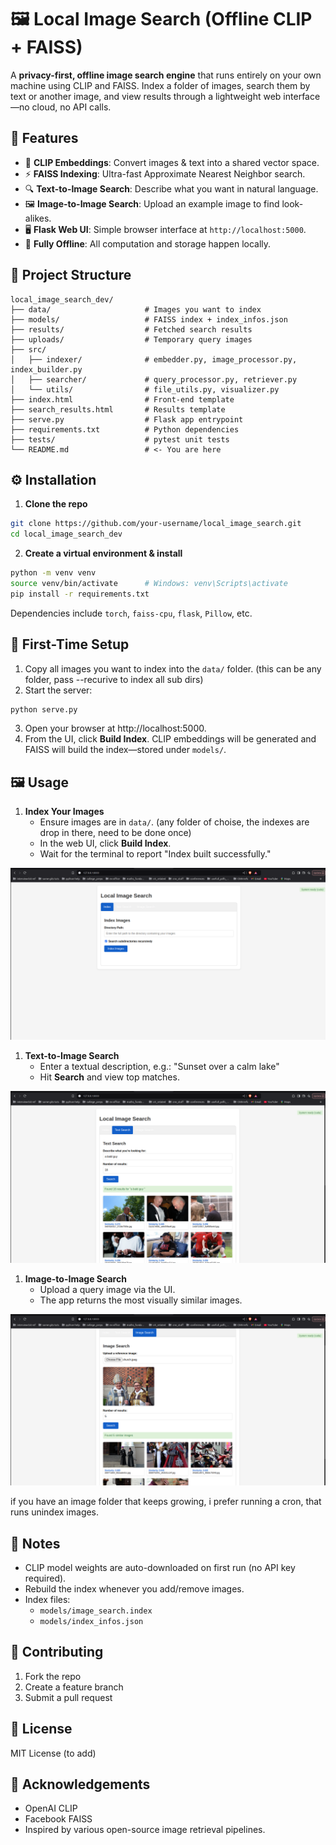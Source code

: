 # 🖼️ Local Image Search (Offline CLIP + FAISS)

A **privacy-first, offline image search engine** that runs entirely on your own machine using CLIP and FAISS. Index a folder of images, search them by text or another image, and view results through a lightweight web interface—no cloud, no API calls.

## 🚀 Features

* 🧠 **CLIP Embeddings**: Convert images & text into a shared vector space.
* ⚡ **FAISS Indexing**: Ultra-fast Approximate Nearest Neighbor search.
* 🔍 **Text-to-Image Search**: Describe what you want in natural language.
* 🖼️ **Image-to-Image Search**: Upload an example image to find look-alikes.
* 🖥️ **Flask Web UI**: Simple browser interface at `http://localhost:5000`.
* 🔐 **Fully Offline**: All computation and storage happen locally.

## 📁 Project Structure

```
local_image_search_dev/
├── data/                     # Images you want to index
├── models/                   # FAISS index + index_infos.json
├── results/                  # Fetched search results
├── uploads/                  # Temporary query images
├── src/
│   ├── indexer/              # embedder.py, image_processor.py, index_builder.py
│   ├── searcher/             # query_processor.py, retriever.py
│   └── utils/                # file_utils.py, visualizer.py
├── index.html                # Front-end template
├── search_results.html       # Results template
├── serve.py                  # Flask app entrypoint
├── requirements.txt          # Python dependencies
├── tests/                    # pytest unit tests
└── README.md                 # <- You are here
```

## ⚙️ Installation

1. **Clone the repo**

```bash
git clone https://github.com/your-username/local_image_search.git
cd local_image_search_dev
```

2. **Create a virtual environment & install**

```bash
python -m venv venv
source venv/bin/activate      # Windows: venv\Scripts\activate
pip install -r requirements.txt
```

Dependencies include `torch`, `faiss-cpu`, `flask`, `Pillow`, etc.

## 🧠 First-Time Setup

1. Copy all images you want to index into the `data/` folder. (this can be any folder, pass --recurive to index all sub dirs)
2. Start the server:

```bash
python serve.py
```

3. Open your browser at http://localhost:5000.
4. From the UI, click **Build Index**. CLIP embeddings will be generated and FAISS will build the index—stored under `models/`.

## 🖼️ Usage

1. **Index Your Images**
   * Ensure images are in `data/`. (any folder of choise, the indexes are drop in there, need to be done once)
   * In the web UI, click **Build Index**.
   * Wait for the terminal to report "Index built successfully."

![Indexer](docs/images/indexer.png)


1. **Text-to-Image Search**
   * Enter a textual description, e.g.:
     "Sunset over a calm lake"
   * Hit **Search** and view top matches.

![Text to image](docs/images/text_search.png)

1. **Image-to-Image Search**
   * Upload a query image via the UI.
   * The app returns the most visually similar images.

![Reverse Image search](docs/images/image_to_image.png)

if you have an image folder that keeps growing, i prefer running a cron, that runs unindex images.


## 📌 Notes

* CLIP model weights are auto-downloaded on first run (no API key required).
* Rebuild the index whenever you add/remove images.
* Index files:
   * `models/image_search.index`
   * `models/index_infos.json`


## 🙌 Contributing

1. Fork the repo
2. Create a feature branch
3. Submit a pull request

## 📝 License

MIT License (to add)

## 🙏 Acknowledgements

* OpenAI CLIP
* Facebook FAISS
* Inspired by various open-source image retrieval pipelines.